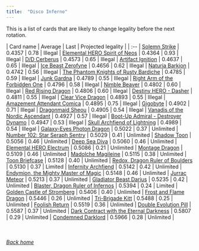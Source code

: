 ```yaml
---
title:  "Disco Inferno"
---
```


This is a list of cards that are likely to change legality before the next rotation.

| Card name | Average | Last | Projected legality |
| :-- |
[Solemn Strike](https://db.ygoprodeck.com/card/?search=Solemn%20Strike) | 0.4357 | 0.78 | Illegal |
[Elemental HERO Spirit of Neos](https://db.ygoprodeck.com/card/?search=Elemental%20HERO%20Spirit%20of%20Neos) | 0.4364 | 0.93 | Illegal |
[D/D Cerberus](https://db.ygoprodeck.com/card/?search=D/D%20Cerberus) | 0.4573 | 0.65 | Illegal |
[Artifact Ignition](https://db.ygoprodeck.com/card/?search=Artifact%20Ignition) | 0.4637 | 0.65 | Illegal |
[Ice Beast Zerofyne](https://db.ygoprodeck.com/card/?search=Ice%20Beast%20Zerofyne) | 0.4656 | 0.62 | Illegal |
[Naturia Barkion](https://db.ygoprodeck.com/card/?search=Naturia%20Barkion) | 0.4742 | 0.56 | Illegal |
[The Phantom Knights of Rusty Bardiche](https://db.ygoprodeck.com/card/?search=The%20Phantom%20Knights%20of%20Rusty%20Bardiche) | 0.4785 | 0.59 | Illegal |
[Junk Gardna](https://db.ygoprodeck.com/card/?search=Junk%20Gardna) | 0.4789 | 0.55 | Illegal |
[Right Arm of the Forbidden One](https://db.ygoprodeck.com/card/?search=Right%20Arm%20of%20the%20Forbidden%20One) | 0.4796 | 0.58 | Illegal |
[Nimble Beaver](https://db.ygoprodeck.com/card/?search=Nimble%20Beaver) | 0.4802 | 0.60 | Illegal |
[Red Rising Dragon](https://db.ygoprodeck.com/card/?search=Red%20Rising%20Dragon) | 0.4806 | 0.60 | Illegal |
[Destiny HERO - Dasher](https://db.ygoprodeck.com/card/?search=Destiny%20HERO%20-%20Dasher) | 0.4811 | 0.55 | Illegal |
[Clear Vice Dragon](https://db.ygoprodeck.com/card/?search=Clear%20Vice%20Dragon) | 0.4893 | 0.55 | Illegal |
[Amazement Attendant Comica](https://db.ygoprodeck.com/card/?search=Amazement%20Attendant%20Comica) | 0.4895 | 0.75 | Illegal |
[Gigobyte](https://db.ygoprodeck.com/card/?search=Gigobyte) | 0.4902 | 0.71 | Illegal |
[Dragonmaid Sheou](https://db.ygoprodeck.com/card/?search=Dragonmaid%20Sheou) | 0.4905 | 0.54 | Illegal |
[Vanadis of the Nordic Ascendant](https://db.ygoprodeck.com/card/?search=Vanadis%20of%20the%20Nordic%20Ascendant) | 0.4927 | 0.57 | Illegal |
[Boot-Up Admiral - Destroyer Dynamo](https://db.ygoprodeck.com/card/?search=Boot-Up%20Admiral%20-%20Destroyer%20Dynamo) | 0.4947 | 0.53 | Illegal |
[Skull Archfiend of Lightning](https://db.ygoprodeck.com/card/?search=Skull%20Archfiend%20of%20Lightning) | 0.4989 | 0.54 | Illegal |
[Galaxy-Eyes Photon Dragon](https://db.ygoprodeck.com/card/?search=Galaxy-Eyes%20Photon%20Dragon) | 0.5022 | 0.37 | Unlimited |
[Number 102: Star Seraph Sentry](https://db.ygoprodeck.com/card/?search=Number%20102:%20Star%20Seraph%20Sentry) | 0.5029 | 0.41 | Unlimited |
[Shadow Toon](https://db.ygoprodeck.com/card/?search=Shadow%20Toon) | 0.5056 | 0.46 | Unlimited |
[Deep Sea Diva](https://db.ygoprodeck.com/card/?search=Deep%20Sea%20Diva) | 0.5060 | 0.46 | Unlimited |
[Elemental HERO Electrum](https://db.ygoprodeck.com/card/?search=Elemental%20HERO%20Electrum) | 0.5086 | 0.21 | Unlimited |
[Montage Dragon](https://db.ygoprodeck.com/card/?search=Montage%20Dragon) | 0.5109 | 0.46 | Unlimited |
[Madolche Magileine](https://db.ygoprodeck.com/card/?search=Madolche%20Magileine) | 0.5115 | 0.38 | Unlimited |
[Toon Briefcase](https://db.ygoprodeck.com/card/?search=Toon%20Briefcase) | 0.5128 | 0.40 | Unlimited |
[Redox, Dragon Ruler of Boulders](https://db.ygoprodeck.com/card/?search=Redox,%20Dragon%20Ruler%20of%20Boulders) | 0.5130 | 0.37 | Limited |
[Infernity Archfiend](https://db.ygoprodeck.com/card/?search=Infernity%20Archfiend) | 0.5142 | 0.42 | Unlimited |
[Endymion, the Mighty Master of Magic](https://db.ygoprodeck.com/card/?search=Endymion,%20the%20Mighty%20Master%20of%20Magic) | 0.5148 | 0.46 | Unlimited |
[Jurrac Meteor](https://db.ygoprodeck.com/card/?search=Jurrac%20Meteor) | 0.5213 | 0.37 | Unlimited |
[Gladiator Beast Darius](https://db.ygoprodeck.com/card/?search=Gladiator%20Beast%20Darius) | 0.5235 | 0.42 | Unlimited |
[Blaster, Dragon Ruler of Infernos](https://db.ygoprodeck.com/card/?search=Blaster,%20Dragon%20Ruler%20of%20Infernos) | 0.5394 | 0.24 | Limited |
[Golden Castle of Stromberg](https://db.ygoprodeck.com/card/?search=Golden%20Castle%20of%20Stromberg) | 0.5406 | 0.40 | Unlimited |
[Frost and Flame Dragon](https://db.ygoprodeck.com/card/?search=Frost%20and%20Flame%20Dragon) | 0.5446 | 0.26 | Unlimited |
[Tri-Brigade Kitt](https://db.ygoprodeck.com/card/?search=Tri-Brigade%20Kitt) | 0.5488 | 0.25 | Unlimited |
[Foolish Return](https://db.ygoprodeck.com/card/?search=Foolish%20Return) | 0.5519 | 0.36 | Unlimited |
[Double Evolution Pill](https://db.ygoprodeck.com/card/?search=Double%20Evolution%20Pill) | 0.5587 | 0.37 | Unlimited |
[Dark Contract with the Eternal Darkness](https://db.ygoprodeck.com/card/?search=Dark%20Contract%20with%20the%20Eternal%20Darkness) | 0.5807 | 0.29 | Unlimited |
[Condemned Darklord](https://db.ygoprodeck.com/card/?search=Condemned%20Darklord) | 0.5966 | 0.28 | Unlimited |

<br>

###### [Back home](index)